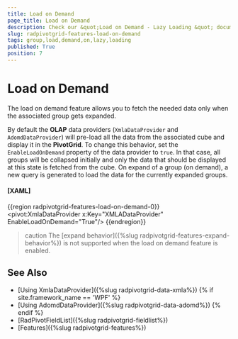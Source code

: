 ```yaml
---
title: Load on Demand
page_title: Load on Demand
description: Check our &quot;Load on Demand - Lazy Loading &quot; documentation article for the RadPivotGrid {{ site.framework_name }} control.
slug: radpivotgrid-features-load-on-demand
tags: group,load,demand,on,lazy,loading
published: True
position: 7
---
```


# Load on Demand

The load on demand feature allows you to fetch the needed data only when the associated group gets expanded.

By default the __OLAP__ data providers (`XmlaDataProvider` and `AdomdDataProvider`) will pre-load all the data from the associated cube and display it in the __PivotGrid__. To change this behavior, set the `EnableLoadOnDemand` property of the data provider to `true`. In that case, all groups will be collapsed initially and only the data that should be displayed at this state is fetched from the cube. On expand of a group (on demand), a new query is generated to load the data for the currently expanded groups.

#### __[XAML]__
{{region radpivotgrid-features-load-on-demand-0}}
	 <pivot:XmlaDataProvider x:Key="XMLADataProvider" EnableLoadOnDemand="True"/> 
{{endregion}}

>caution The [expand behavior]({%slug radpivotgrid-features-expand-behavior%}) is not supported when the load on demand feature is enabled.

## See Also  
 * [Using XmlaDataProvider]({%slug radpivotgrid-data-xmla%})
{% if site.framework_name == 'WPF' %}
 * [Using AdomdDataProvider]({%slug radpivotgrid-data-adomd%})
{% endif %} 
 * [RadPivotFieldList]({%slug radpivotgrid-fieldlist%})
 * [Features]({%slug radpivotgrid-features%})
